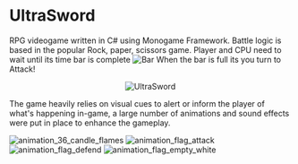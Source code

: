 # UltraSword
RPG videogame written in C# using Monogame Framework. Battle logic is based in the popular Rock, paper, scissors game. 
Player and CPU need to wait until its time bar is complete ![Bar](https://github.com/MethodCa/UltraSword/assets/15893276/4deef50a-4b05-414a-89fa-c902cfbb4aea) When the bar is full its you turn to Attack!

<p align="center">
    <img src="https://github.com/MethodCa/UltraSword/assets/15893276/a0734897-6525-418d-b318-753d079830ea" alt="UltraSword">
</p>

The game heavily relies on visual cues to alert or inform the player of what's happening in-game, a large number of animations and sound effects were put in place to enhance the gameplay.

![animation_36_candle_flames](https://github.com/MethodCa/UltraSword/assets/15893276/5fd51e12-79f1-4fec-b05c-51cf37cbf8a3)
![animation_flag_attack](https://github.com/MethodCa/UltraSword/assets/15893276/9d69b330-a1bb-40d9-8d69-a47823e18315)
![animation_flag_defend](https://github.com/MethodCa/UltraSword/assets/15893276/b41ede1a-92e9-4719-ae6d-07415fe4946e)
![animation_flag_empty_white](https://github.com/MethodCa/UltraSword/assets/15893276/06eb1bfe-ceda-4518-b0ec-8658ab373301)
